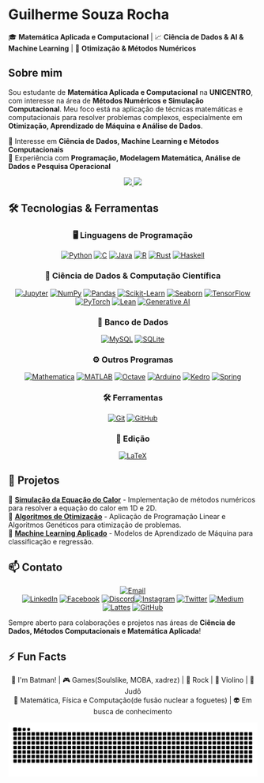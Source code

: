 # Guilherme Souza Rocha  

🎓 **Matemática Aplicada e Computacional** | 📈 **Ciência de Dados & AI & Machine Learning** | 🧮 **Otimização & Métodos Numéricos**  

## Sobre mim  

Sou estudante de **Matemática Aplicada e Computacional** na **UNICENTRO**, com interesse na área de **Métodos Numéricos e Simulação Computacional**. Meu foco está na aplicação de técnicas matemáticas e computacionais para resolver problemas complexos, especialmente em **Otimização, Aprendizado de Máquina e Análise de Dados**.  

🔹 Interesse em **Ciência de Dados, Machine Learning e Métodos Computacionais**  
🔹 Experiência com **Programação, Modelagem Matemática, Análise de Dados e Pesquisa Operacional**  


<div align="center">
  <a href="https://github.com/Sr-Gui">
    <img height="150em" src="https://github-readme-stats.vercel.app/api?username=Sr-Gui&show_icons=true&theme=gotham&include_all_commits=true&count_private=true"/>  
    <img height="150em" src="https://github-readme-stats.vercel.app/api/top-langs/?username=Sr-Gui&layout=compact&langs_count=7&theme=gotham"/>
  </a>
</div>


## 🛠️ Tecnologias & Ferramentas  

<div align="center">

### 🖥️ Linguagens de Programação  
[![Python](https://img.shields.io/badge/Python-3776AB?style=for-the-badge&logo=python&logoColor=white)](https://www.python.org/)  [![C](https://img.shields.io/badge/C-00599C?style=for-the-badge&logo=c&logoColor=white)](https://en.wikipedia.org/wiki/C_(programming_language))  [![Java](https://img.shields.io/badge/Java-ED8B00?style=for-the-badge&logo=openjdk&logoColor=white)](https://www.oracle.com/java/)  [![R](https://img.shields.io/badge/R-276DC3?style=for-the-badge&logo=r&logoColor=white)](https://www.r-project.org/)  [![Rust](https://img.shields.io/badge/Rust-000000?style=for-the-badge&logo=rust&logoColor=white)](https://www.rust-lang.org/)  [![Haskell](https://img.shields.io/badge/Haskell-5D4F85?style=for-the-badge&logo=haskell&logoColor=white)](https://www.haskell.org/)

### 🔬 Ciência de Dados & Computação Científica  
[![Jupyter](https://img.shields.io/badge/Jupyter-F37626?style=for-the-badge&logo=jupyter&logoColor=white)](https://jupyter.org/)  [![NumPy](https://img.shields.io/badge/NumPy-013243?style=for-the-badge&logo=numpy&logoColor=white)](https://numpy.org/)  [![Pandas](https://img.shields.io/badge/Pandas-150458?style=for-the-badge&logo=pandas&logoColor=white)](https://pandas.pydata.org/)  [![Scikit-Learn](https://img.shields.io/badge/Scikit--Learn-F7931E?style=for-the-badge&logo=scikit-learn&logoColor=white)](https://scikit-learn.org/)  [![Seaborn](https://img.shields.io/badge/Seaborn-3776AB?style=for-the-badge&logo=python&logoColor=white)](https://seaborn.pydata.org/)  [![TensorFlow](https://img.shields.io/badge/TensorFlow-FF6F00?style=for-the-badge&logo=tensorflow&logoColor=white)](https://www.tensorflow.org/)  [![PyTorch](https://img.shields.io/badge/PyTorch-EE4C2C?style=for-the-badge&logo=pytorch&logoColor=white)](https://pytorch.org/)  [![Lean](https://img.shields.io/badge/Lean-000000?style=for-the-badge&logo=lean&logoColor=white)](https://leanprover.github.io/)  [![Generative AI](https://img.shields.io/badge/Generative%20AI-FF6F00?style=for-the-badge&logo=openai&logoColor=white)](https://openai.com/)

### 🎲 Banco de Dados  
[![MySQL](https://img.shields.io/badge/MySQL-4479A1?style=for-the-badge&logo=mysql&logoColor=white)](https://www.mysql.com/)  [![SQLite](https://img.shields.io/badge/SQLite-003B57?style=for-the-badge&logo=sqlite&logoColor=white)](https://www.sqlite.org/)

### ⚙️ Outros Programas  
[![Mathematica](https://img.shields.io/badge/Mathematica-DD1100?style=for-the-badge&logo=wolfram-mathematica&logoColor=white)](https://www.wolfram.com/mathematica/)  [![MATLAB](https://img.shields.io/badge/MATLAB-0076A8?style=for-the-badge&logo=mathworks&logoColor=white)](https://www.mathworks.com/products/matlab.html)  [![Octave](https://img.shields.io/badge/Octave-0790C0?style=for-the-badge&logo=octave&logoColor=white)](https://www.gnu.org/software/octave/)  [![Arduino](https://img.shields.io/badge/Arduino-00979D?style=for-the-badge&logo=arduino&logoColor=white)](https://www.arduino.cc/)  [![Kedro](https://img.shields.io/badge/Kedro-00B093?style=for-the-badge&logo=kedro&logoColor=white)](https://kedro.readthedocs.io/)  [![Spring](https://img.shields.io/badge/Spring-6DB33F?style=for-the-badge&logo=spring&logoColor=white)](https://spring.io/)

### 🛠️ Ferramentas  
[![Git](https://img.shields.io/badge/Git-F05032?style=for-the-badge&logo=git&logoColor=white)](https://git-scm.com/)  [![GitHub](https://img.shields.io/badge/GitHub-181717?style=for-the-badge&logo=github&logoColor=white)](https://github.com/)

### 📖 Edição  
[![LaTeX](https://img.shields.io/badge/LaTeX-008080?style=for-the-badge&logo=latex&logoColor=white)](https://www.latex-project.org/)

</div>

## 📂 Projetos  

🔹 **[Simulação da Equação do Calor](https://github.com/usuario/projeto-calor)** - Implementação de métodos numéricos para resolver a equação do calor em 1D e 2D.  
🔹 **[Algoritmos de Otimização](https://github.com/usuario/projeto-otimizacao)** - Aplicação de Programação Linear e Algoritmos Genéticos para otimização de problemas.  
🔹 **[Machine Learning Aplicado](https://github.com/usuario/projeto-ml)** - Modelos de Aprendizado de Máquina para classificação e regressão.  

## 📫 Contato  

<div align="center">

[![Email](https://img.shields.io/badge/Email-D14836?style=for-the-badge&logo=gmail&logoColor=white)](mailto:guilherme.souzarocha.ismart@gmail.com)  
[![LinkedIn](https://img.shields.io/badge/LinkedIn-0077B5?style=for-the-badge&logo=linkedin&logoColor=white)](https://www.linkedin.com/in/srguilherme/)  [![Facebook](https://img.shields.io/badge/Facebook-1877F2?style=for-the-badge&logo=facebook&logoColor=white)](https://www.facebook.com/guilherme.souzarocha.376)  [![Discord](https://img.shields.io/badge/Discord-7289DA?style=for-the-badge&logo=discord&logoColor=white)](https://discord.com/users/776191919876341780)[![Instagram](https://img.shields.io/badge/Instagram-E4405F?style=for-the-badge&logo=instagram&logoColor=white)](https://www.instagram.com/guilherme18_br/)  [![Twitter](https://img.shields.io/badge/Twitter-1DA1F2?style=for-the-badge&logo=twitter&logoColor=white)](https://twitter.com/Guilherme_SR18)  [![Medium](https://img.shields.io/badge/Medium-000?style=for-the-badge&logo=medium&logoColor=white)](https://medium.com/@guilherme.souzarocha.ismart)  [![Lattes](https://img.shields.io/badge/Lattes-000080?style=for-the-badge&logo=academia&logoColor=white)](http://lattes.cnpq.br/2189414809347318)  [![GitHub](https://img.shields.io/badge/GitHub-000?style=for-the-badge&logo=github)](https://github.com/Sr-Gui)  

</div>

Sempre aberto para colaborações e projetos nas áreas de **Ciência de Dados, Métodos Computacionais e Matemática Aplicada**!

## ⚡ Fun Facts

<p align="center"> 🦇 I'm Batman! | 🎮 Games(Soulslike, MOBA, xadrez) | 🤘 Rock | 🎻 Violino | 🥋 Judô <br> 🚀 Matemática, Física e Computação(de fusão nuclear a foguetes) | 👽 Em busca de conhecimento </p>

<picture>
  <source media="(prefers-color-scheme: dark)" srcset="https://raw.githubusercontent.com/Sr-Gui/Sr-Gui/output/github-contribution-grid-snake-dark.svg">
  <source media="(prefers-color-scheme: light)" srcset="https://raw.githubusercontent.com/Sr-Gui/Sr-Gui/output/github-contribution-grid-snake.svg">
  <img alt="github contribution grid snake animation" src="https://raw.githubusercontent.com/Sr-Gui/Sr-Gui/output/github-contribution-grid-snake.svg">
</picture>
